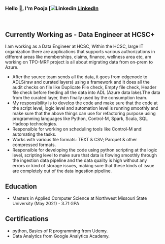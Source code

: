 ### Hello 👋, I'm Pooja [![Linkedin](https://i.stack.imgur.com/gVE0j.png) [LinkedIn](https://www.linkedin.com/in/pooja-pooja-0ba459224/)
&nbsp;

## Currently Working as - Data Engineer at HCSC+
I am working as a Data Engineer at HCSC, Within the HCSC, large IT organization there are applications that supports various authorizations in different areas like memberships, claims, finance, wellness area etc, am working on TPO-MRF project is all about migrating data from on-prem to Azure.
- After the source team sends all the data, it goes from edgenode to ADLS(raw and curated layers) using a framework and it does all the audit checks on file like Duplicate File check, Empty file check, Header file check before feeding all the data into ADL (Azure data lake).The data from the curated layer, then finally used by the consumption team. 
- My responsibility is to develop the code and make sure that the code at the script level, logic level and automation level is running smoothly and make sure that the above things can use for refactoring purpose using programming languages like Python, Control-M, Spark, Scala, SQL Hadoop technologies.
- Responsible for working on scheduling tools like Control-M and automating the tasks. 
- Works with various file formats:  TEXT & CSV; Parquet & other compressed formats.
- Responsible for developing the code using python scripting at the logic level, scripting level to make sure that data is flowing smoothly through the ingestion data pipeline and the data quality is high without any errors or kind of storage issues, making sure that these kinds of issue are completely out of the data ingestion pipeline.

## Education
- Masters in Applied Computer Science at Northwest Missouri State University (May 2021) - 3.71 GPA

## Certifications
- python, Basics of R programming from Udemy.
- Data Analytics from Google Analytics Academy.

